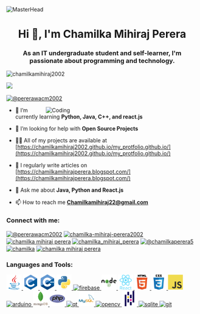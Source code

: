 ![MasterHead](https://sukhbinder.files.wordpress.com/2022/01/snow_banner_o.gif)

<h1 align="center">Hi 👋, I'm Chamilka Mihiraj Perera</h1>
<h3 align="center">As an IT undergraduate student and self-learner, I'm passionate about programming and technology.</h3>


<p align="left"> <img src="https://komarev.com/ghpvc/?username=chamilkamihiraj2002&label=Profile%20views&color=0e75b6&style=flat" alt="chamilkamihiraj2002" /> </p>

![](https://github-profile-trophy.vercel.app/?username=Chamilkamihiraj2002&theme=dracula&no-frame=false&no-bg=true&margin-w=4)

<p align="left"> <a href="https://twitter.com/@pererawacm2002" target="blank"><img src="https://img.shields.io/twitter/follow/@pererawacm2002?logo=twitter&style=for-the-badge" alt="@pererawacm2002" /></a> </p>
<img align="right" alt="Coding" width="400" src="https://miro.medium.com/v2/resize:fit:828/format:webp/1*VMmvImch6VU5pc2VktY1uw.gif">

- 🌱 I’m currently learning **Python, Java, C++, and react.js**

- 🤝 I’m looking for help with **Open Source Projects**

- 👨‍💻 All of my projects are available at [https://chamilkamihiraj2002.github.io/my_protfolio.github.io/](https://chamilkamihiraj2002.github.io/my_protfolio.github.io/)

- 📝 I regularly write articles on [https://chamilkamihirajperera.blogspot.com/](https://chamilkamihirajperera.blogspot.com/)

- 💬 Ask me about **Java, Python and React.js**

- 📫 How to reach me **Chamilkamihiraj22@gmail.com**

<h3 align="left">Connect with me:</h3>
<p align="left">
<a href="https://twitter.com/@pererawacm2002" target="blank"><img align="center" src="https://raw.githubusercontent.com/rahuldkjain/github-profile-readme-generator/master/src/images/icons/Social/twitter.svg" alt="@pererawacm2002" height="30" width="40" /></a>
<a href="https://linkedin.com/in/chamilka-mihiraj-perera2002" target="blank"><img align="center" src="https://raw.githubusercontent.com/rahuldkjain/github-profile-readme-generator/master/src/images/icons/Social/linked-in-alt.svg" alt="chamilka-mihiraj-perera2002" height="30" width="40" /></a>
<a href="https://fb.com/chamilka mihiraj perera" target="blank"><img align="center" src="https://raw.githubusercontent.com/rahuldkjain/github-profile-readme-generator/master/src/images/icons/Social/facebook.svg" alt="chamilka mihiraj perera" height="30" width="40" /></a>
<a href="https://instagram.com/chamilka_mihiraj_perera" target="blank"><img align="center" src="https://raw.githubusercontent.com/rahuldkjain/github-profile-readme-generator/master/src/images/icons/Social/instagram.svg" alt="chamilka_mihiraj_perera" height="30" width="40" /></a>
<a href="https://medium.com/@chamilkaperera5" target="blank"><img align="center" src="https://raw.githubusercontent.com/rahuldkjain/github-profile-readme-generator/master/src/images/icons/Social/medium.svg" alt="@chamilkaperera5" height="30" width="40" /></a>
<a href="https://www.codechef.com/users/chamilka" target="blank"><img align="center" src="https://cdn.jsdelivr.net/npm/simple-icons@3.1.0/icons/codechef.svg" alt="chamilka" height="30" width="40" /></a>
<a href="https://www.hackerrank.com/chamilka mihiraj perera" target="blank"><img align="center" src="https://raw.githubusercontent.com/rahuldkjain/github-profile-readme-generator/master/src/images/icons/Social/hackerrank.svg" alt="chamilka mihiraj perera" height="30" width="40" /></a>
</p>

<h3 align="left">Languages and Tools:</h3>
<p align="left"> 
  <a href="https://www.java.com" target="_blank" rel="noreferrer"> 
    <img src="https://raw.githubusercontent.com/devicons/devicon/master/icons/java/java-original.svg" alt="java" width="40" height="40"/> 
  </a> 
  <a href="https://www.cprogramming.com/" target="_blank" rel="noreferrer"> 
    <img src="https://raw.githubusercontent.com/devicons/devicon/master/icons/c/c-original.svg" alt="c" width="40" height="40"/> 
  </a> 
  <a href="https://www.w3schools.com/cpp/" target="_blank" rel="noreferrer"> 
    <img src="https://raw.githubusercontent.com/devicons/devicon/master/icons/cplusplus/cplusplus-original.svg" alt="cplusplus" width="40" height="40"/> 
  </a> 
  <a href="https://www.python.org" target="_blank" rel="noreferrer"> 
    <img src="https://raw.githubusercontent.com/devicons/devicon/master/icons/python/python-original.svg" alt="python" width="40" height="40"/> 
  </a> 
  <a href="https://firebase.google.com/" target="_blank" rel="noreferrer"> 
    <img src="https://www.vectorlogo.zone/logos/firebase/firebase-icon.svg" alt="firebase" width="40" height="40"/> 
  </a> 
  <a href="https://nodejs.org" target="_blank" rel="noreferrer"> 
    <img src="https://raw.githubusercontent.com/devicons/devicon/master/icons/nodejs/nodejs-original-wordmark.svg" alt="nodejs" width="40" height="40"/> 
  </a> 
  <a href="https://reactjs.org/" target="_blank" rel="noreferrer"> 
    <img src="https://raw.githubusercontent.com/devicons/devicon/master/icons/react/react-original-wordmark.svg" alt="react" width="40" height="40"/> 
  </a> 
  <a href="https://www.w3.org/html/" target="_blank" rel="noreferrer"> 
    <img src="https://raw.githubusercontent.com/devicons/devicon/master/icons/html5/html5-original-wordmark.svg" alt="html5" width="40" height="40"/> 
  </a> 
  <a href="https://www.w3schools.com/css/" target="_blank" rel="noreferrer"> 
    <img src="https://raw.githubusercontent.com/devicons/devicon/master/icons/css3/css3-original-wordmark.svg" alt="css3" width="40" height="40"/> 
  </a> 
  <a href="https://developer.mozilla.org/en-US/docs/Web/JavaScript" target="_blank" rel="noreferrer"> 
    <img src="https://raw.githubusercontent.com/devicons/devicon/master/icons/javascript/javascript-original.svg" alt="javascript" width="40" height="40"/> 
  </a> 
  <a href="https://www.arduino.cc/" target="_blank" rel="noreferrer"> 
    <img src="https://cdn.worldvectorlogo.com/logos/arduino-1.svg" alt="arduino" width="40" height="40"/> 
  </a> 
  <a href="https://www.mongodb.com/" target="_blank" rel="noreferrer"> 
    <img src="https://raw.githubusercontent.com/devicons/devicon/master/icons/mongodb/mongodb-original-wordmark.svg" alt="mongodb" width="40" height="40"/> 
  </a> 
  <a href="https://www.php.net" target="_blank" rel="noreferrer"> 
    <img src="https://raw.githubusercontent.com/devicons/devicon/master/icons/php/php-original.svg" alt="php" width="40" height="40"/> 
  </a> 
  <a href="https://www.qt.io/" target="_blank" rel="noreferrer"> 
    <img src="https://upload.wikimedia.org/wikipedia/commons/0/0b/Qt_logo_2016.svg" alt="qt" width="40" height="40"/> 
  </a> 
  <a href="https://www.mysql.com/" target="_blank" rel="noreferrer"> 
    <img src="https://raw.githubusercontent.com/devicons/devicon/master/icons/mysql/mysql-original-wordmark.svg" alt="mysql" width="40" height="40"/> 
  </a> 
  <a href="https://opencv.org/" target="_blank" rel="noreferrer"> 
    <img src="https://www.vectorlogo.zone/logos/opencv/opencv-icon.svg" alt="opencv" width="40" height="40"/> 
  </a> 
  <a href="https://pandas.pydata.org/" target="_blank" rel="noreferrer"> 
    <img src="https://raw.githubusercontent.com/devicons/devicon/2ae2a900d2f041da66e950e4d48052658d850630/icons/pandas/pandas-original.svg" alt="pandas" width="40" height="40"/> 
  </a> 
  <a href="https://www.sqlite.org/" target="_blank" rel="noreferrer"> 
    <img src="https://www.vectorlogo.zone/logos/sqlite/sqlite-icon.svg" alt="sqlite" width="40" height="40"/> 
  </a> 
  <a href="https://git-scm.com/" target="_blank" rel="noreferrer"> 
    <img src="https://www.vectorlogo.zone/logos/git-scm/git-scm-icon.svg" alt="git" width="40" height="40"/> 
  </a> 
</p>


